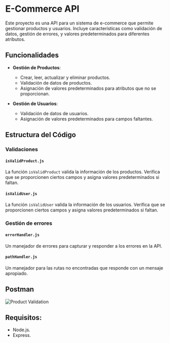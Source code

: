 # E-Commerce API

Este proyecto es una API para un sistema de e-commerce que permite gestionar productos y usuarios. Incluye características como validación de datos, gestión de errores, y valores predeterminados para diferentes atributos.

## Funcionalidades

- **Gestión de Productos**:
  - Crear, leer, actualizar y eliminar productos.
  - Validación de datos de productos.
  - Asignación de valores predeterminados para atributos que no se proporcionan.

- **Gestión de Usuarios**:
  - Validación de datos de usuarios.
  - Asignación de valores predeterminados para campos faltantes.

## Estructura del Código

### Validaciones

#### `isValidProduct.js`
La función `isValidProduct` valida la información de los productos. Verifica que se proporcionen ciertos campos y asigna valores predeterminados si faltan.
#### `isValidUser.js`
La función `isValidUser` valida la información de los usuarios. Verifica que se proporcionen ciertos campos y asigna valores predeterminados si faltan.

### Gestión de errores
#### `errorHandler.js`
Un manejador de errores para capturar y responder a los errores en la API.
#### `pathHandler.js`
Un manejador para las rutas no encontradas que responde con un mensaje apropiado.

## Postman
![Product Validation](https://i.imgur.com/sPofVER.png)

## **Requisitos**:
  - Node.js.
  - Express.
